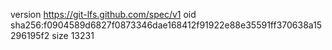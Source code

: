 version https://git-lfs.github.com/spec/v1
oid sha256:f0904589d6827f0873346dae168412f91922e88e35591ff370638a15296195f2
size 13231
